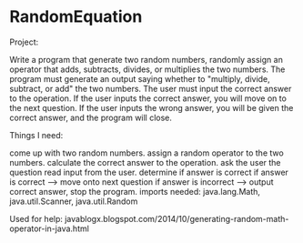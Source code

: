 # RandomEquation

Project:

Write a program that generate two random numbers, randomly assign an operator that adds, subtracts, divides, or multiplies the two numbers. The program must generate an output saying whether to "multiply, divide, subtract, or add" the two numbers. The user must input the correct answer to the operation. If the user inputs the correct answer, you will move on to the next question. If the user inputs the wrong answer, you will be given the correct answer, and the program will close.

Things I need:

come up with two random numbers.
assign a random operator to the two numbers.
calculate the correct answer to the operation.
ask the user the question
read input from the user.
determine if answer is correct
if answer is correct --> move onto next question
if answer is incorrect --> output correct answer, stop the program.
imports needed: java.lang.Math, java.util.Scanner, java.util.Random

Used for help: javablogx.blogspot.com/2014/10/generating-random-math-operator-in-java.html
